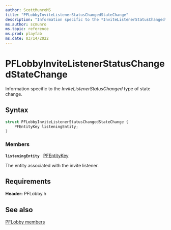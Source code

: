 ```yaml
---
author: ScottMunroMS
title: "PFLobbyInviteListenerStatusChangedStateChange"
description: "Information specific to the *InviteListenerStatusChanged* type of state change."
ms.author: scmunro
ms.topic: reference
ms.prod: playfab
ms.date: 03/14/2022
---
```


# PFLobbyInviteListenerStatusChangedStateChange  

Information specific to the *InviteListenerStatusChanged* type of state change.  

## Syntax  
  
```cpp
struct PFLobbyInviteListenerStatusChangedStateChange {  
    PFEntityKey listeningEntity;  
}  
```
  
### Members  
  
**`listeningEntity`** &nbsp; [PFEntityKey](../../pfmultiplayer/pfentitykey_clientsdk.md)  
  
The entity associated with the invite listener.
  
  
## Requirements  
  
**Header:** PFLobby.h
  
## See also  
[PFLobby members](../pflobby_members.md)  

  
  

